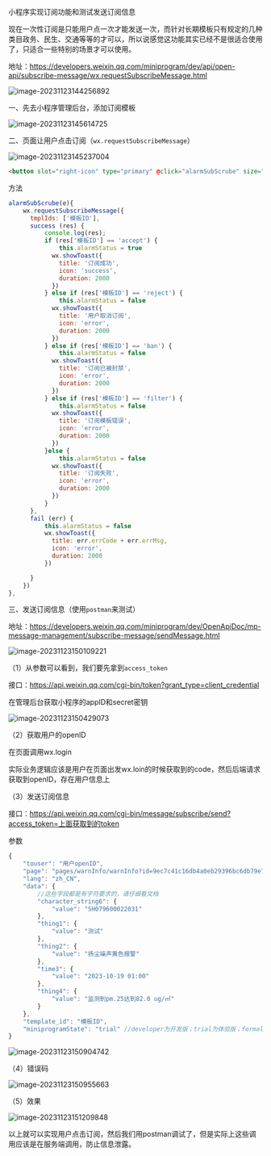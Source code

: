 小程序实现订阅功能和测试发送订阅信息

现在一次性订阅是只能用户点一次才能发送一次，而针对长期模板只有规定的几种类目政务、民生、交通等等的才可以，所以说感觉这功能其实已经不是很适合使用了，只适合一些特别的场景才可以使用。

地址：https://developers.weixin.qq.com/miniprogram/dev/api/open-api/subscribe-message/wx.requestSubscribeMessage.html

![image-20231123144256892](E:\ljy\资料\img\image-20231123144256892.png)

一、先去小程序管理后台，添加订阅模板

![image-20231123145614725](E:\ljy\资料\img\image-20231123145614725.png)



二、页面让用户点击订阅（`wx.requestSubscribeMessage`）

![image-20231123145237004](E:\ljy\资料\img\image-20231123145237004.png)

```html
<button slot="right-icon" type="primary" @click="alarmSubScrube" size="mini">{{alarmStatus ? '已订阅':'立即订阅'}}</button>
```

方法

```js
alarmSubScrube(e){
    wx.requestSubscribeMessage({
      tmplIds: ['模板ID'],
      success (res) { 
          console.log(res);
          if (res['模板ID'] == 'accept') {
              this.alarmStatus = true
            wx.showToast({
              title: '订阅成功',
              icon: 'success',
              duration: 2000
            })
          } else if (res['模板ID'] == 'reject') {
              this.alarmStatus = false
            wx.showToast({
              title: '用户取消订阅',
              icon: 'error',
              duration: 2000
            })
          } else if (res['模板ID'] == 'ban') {
              this.alarmStatus = false
            wx.showToast({
              title: '订阅已被封禁',
              icon: 'error',
              duration: 2000
            })
          } else if (res['模板ID'] == 'filter') {
              this.alarmStatus = false
            wx.showToast({
              title: '订阅模板错误',
              icon: 'error',
              duration: 2000
            })
          }else {
              this.alarmStatus = false
            wx.showToast({
              title: '订阅失败',
              icon: 'error',
              duration: 2000
            })
          }
      },
      fail (err) {
          this.alarmStatus = false
          wx.showToast({
            title: err.errCode + err.errMsg,
            icon: 'error',
            duration: 2000
          })

      }
    })
},
```

三、发送订阅信息（使用`postman`来测试）

地址：https://developers.weixin.qq.com/miniprogram/dev/OpenApiDoc/mp-message-management/subscribe-message/sendMessage.html

![image-20231123150109221](E:\ljy\资料\img\image-20231123150109221.png)



（1）从参数可以看到，我们要先拿到`access_token`

接口：https://api.weixin.qq.com/cgi-bin/token?grant_type=client_credential

在管理后台获取小程序的appID和secret密钥

![image-20231123150429073](E:\ljy\资料\img\image-20231123150429073.png)

（2）获取用户的openID

在页面调用wx.login

实际业务逻辑应该是用户在页面出发wx.loin的时候获取到的code，然后后端请求获取到openID，存在用户信息上

（3）发送订阅信息

接口：https://api.weixin.qq.com/cgi-bin/message/subscribe/send?access_token=上面获取到的token

参数

```js
{
	"touser": "用户openID",
	"page": "pages/warnInfo/warnInfo?id=9ec7c41c16db4a0eb29396bc6db79e77", //点击通知进入的页面
	"lang": "zh_CN",
	"data": {
        //这些字段都是有字符要求的，请仔细看文档
		"character_string6": {
			"value": "SH079600022031"
		},
		"thing1": {
			"value": "测试"
		},
		"thing2": {
			"value": "扬尘噪声黄色报警"
		},
		"time3": {
			"value": "2023-10-19 01:00"
		},
		"thing4": {
			"value": "监测到pm.25达到82.0 ug/㎡"
		}
	},
	"template_id": "模板ID",
	"miniprogramState": "trial" //developer为开发版；trial为体验版；formal为正式版；默认为正式版
}
```

![image-20231123150904742](E:\ljy\资料\img\image-20231123150904742.png)

（4）错误码

![image-20231123150955663](E:\ljy\资料\img\image-20231123150955663.png)

（5）效果

![image-20231123151209848](E:\ljy\资料\img\image-20231123151209848.png)

以上就可以实现用户点击订阅，然后我们用postman调试了，但是实际上这些调用应该是在服务端调用，防止信息泄露。